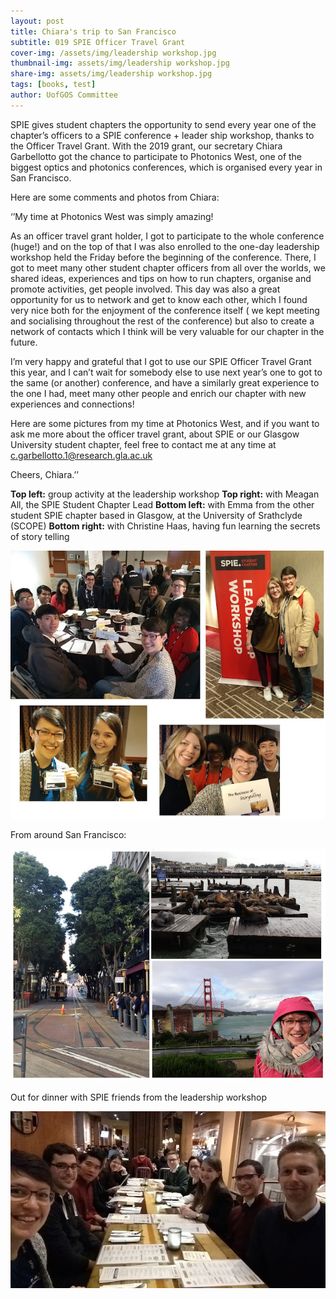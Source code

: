 ```yaml
---
layout: post
title: Chiara's trip to San Francisco
subtitle: 019 SPIE Officer Travel Grant
cover-img: /assets/img/leadership workshop.jpg
thumbnail-img: assets/img/leadership workshop.jpg
share-img: assets/img/leadership workshop.jpg
tags: [books, test]
author: UofGOS Committee
---
```


SPIE gives student chapters the opportunity to send every year one of the chapter’s officers to a SPIE conference + leader ship workshop, thanks to the Officer Travel Grant.
With the 2019 grant, our secretary Chiara Garbellotto got the chance to participate to Photonics West, one of the biggest optics and photonics conferences, which is organised every year in San Francisco.

Here are some comments and photos from Chiara:

‘’My time at Photonics West was simply amazing!

As an officer travel grant holder, I got to participate to the whole conference (huge!) and on the top of that I was also enrolled to the one-day leadership workshop held the Friday before the beginning of the conference. There, I got to meet many other student chapter officers from all over the worlds, we shared ideas, experiences and tips on how to run chapters, organise and promote activities, get people involved.  This day was also a great opportunity for us to network and get to know each other, which I found very nice both for the enjoyment of the conference itself ( we kept meeting and socialising throughout the rest of the conference) but also to create a network of contacts which I think will be very valuable for our chapter in the future.

I’m very happy and grateful that I got to use our SPIE Officer Travel Grant this year, and I can’t wait for somebody else to use next year’s one to got to the same (or another) conference, and have a similarly great experience to the one I had, meet many other people and enrich our chapter with new experiences and connections!

Here are some pictures from my time at Photonics West, and if you want to ask me more about the officer travel grant, about SPIE or our Glasgow University student chapter, feel free to contact me at any time at c.garbellotto.1@research.gla.ac.uk

Cheers,
Chiara.’’

**Top left:**  group activity at the leadership workshop
**Top right:** with Meagan All, the SPIE Student Chapter Lead
**Bottom left:** with Emma from the other student SPIE chapter based in Glasgow, at the University of Srathclyde (SCOPE)
**Bottom right:** with Christine Haas, having fun learning the secrets of story telling

![SPIE](../assets/img/IMG_20190201_113136329.jpg)

From around San Francisco:

![San Francisco](../assets/img/SanFrancisco.jpeg)

Out for dinner with SPIE friends from the leadership workshop

![Dinner](<../assets/img/SPIE friends.jpeg>)
